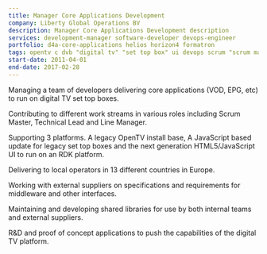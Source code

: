 ```yaml
---
title: Manager Core Applications Development
company: Liberty Global Operations BV
description: Manager Core Applications Development description
services: development-manager software-developer devops-engineer
portfolio: d4a-core-applications helios horizon4 formatron
tags: opentv c dvb "digital tv" "set top box" ui devops scrum "scrum master" "product owner" "project manager" "line manager" javascript react redux nodejs chef ruby aws cloudformation vagrant virtualbox
start-date: 2011-04-01
end-date: 2017-02-28
---
```


Managing a team of developers delivering core applications (VOD, EPG, etc) to run on digital TV set top boxes.

Contributing to different work streams in various roles including Scrum Master, Technical Lead and Line Manager.

Supporting 3 platforms. A legacy OpenTV install base, A JavaScript based update for legacy set top boxes and the next generation HTML5/JavaScript UI to run on an RDK platform.

Delivering to local operators in 13 different countries in Europe.

Working with external suppliers on specifications and requirements for middleware and other interfaces.

Maintaining and developing shared libraries for use by both internal teams and external suppliers.

R&D and proof of concept applications to push the capabilities of the digital TV platform.

